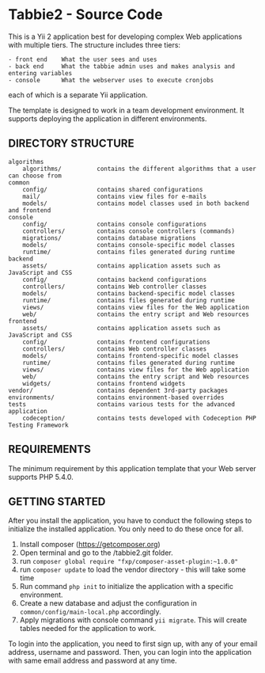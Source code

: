 Tabbie2 - Source Code
===================================

This is a Yii 2 application best for developing complex Web applications with multiple tiers.
The structure includes three tiers:
```
- front end    What the user sees and uses
- back end     What the tabbie admin uses and makes analysis and entering variables
- console      What the webserver uses to execute cronjobs
```
each of which
is a separate Yii application.

The template is designed to work in a team development environment. It supports
deploying the application in different environments.


DIRECTORY STRUCTURE
-------------------

```
algorithms
    algorithms/          contains the different algorithms that a user can choose from
common
    config/              contains shared configurations
    mail/                contains view files for e-mails
    models/              contains model classes used in both backend and frontend
console
    config/              contains console configurations
    controllers/         contains console controllers (commands)
    migrations/          contains database migrations
    models/              contains console-specific model classes
    runtime/             contains files generated during runtime
backend
    assets/              contains application assets such as JavaScript and CSS
    config/              contains backend configurations
    controllers/         contains Web controller classes
    models/              contains backend-specific model classes
    runtime/             contains files generated during runtime
    views/               contains view files for the Web application
    web/                 contains the entry script and Web resources
frontend
    assets/              contains application assets such as JavaScript and CSS
    config/              contains frontend configurations
    controllers/         contains Web controller classes
    models/              contains frontend-specific model classes
    runtime/             contains files generated during runtime
    views/               contains view files for the Web application
    web/                 contains the entry script and Web resources
    widgets/             contains frontend widgets
vendor/                  contains dependent 3rd-party packages
environments/            contains environment-based overrides
tests                    contains various tests for the advanced application
    codeception/         contains tests developed with Codeception PHP Testing Framework
```


REQUIREMENTS
------------

The minimum requirement by this application template that your Web server supports PHP 5.4.0.


GETTING STARTED
---------------

After you install the application, you have to conduct the following steps to initialize
the installed application. You only need to do these once for all.

1. Install composer (https://getcomposer.org)
2. Open terminal and go to the /tabbie2.git folder.
3. run `composer global require "fxp/composer-asset-plugin:~1.0.0"`
4. run `composer update` to load the vendor directory - this will take some time
5. Run command `php init` to initialize the application with a specific environment.
6. Create a new database and adjust the configuration in `common/config/main-local.php` accordingly.
7. Apply migrations with console command `yii migrate`. This will create tables needed for the application to work.

To login into the application, you need to first sign up, with any of your email address, username and password.
Then, you can login into the application with same email address and password at any time.

